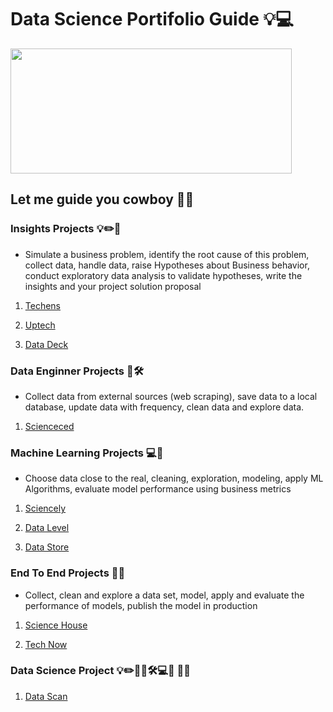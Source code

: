 # Data Science Portifolio Guide :bulb::computer: 
<p>
  <img width="450" height="200" src="https://github.com/BrenoJesusFernandes/data-science-portifolio/blob/main/img/6fd7fc.jpg"> </br>
</p>

## Let me guide you cowboy 🤠🤖

### Insights Projects 💡:pencil2::page_facing_up:

* Simulate a business problem, identify the root cause of this problem, collect data, handle data, raise Hypotheses about Business behavior, conduct exploratory data analysis to validate hypotheses, write the insights and your project solution proposal

1. [Techens](https://github.com/BrenoJesusFernandes)

2. [Uptech](https://github.com/BrenoJesusFernandes)

3. [Data Deck](https://github.com/BrenoJesusFernandes)

### Data Enginner Projects 👨🛠

* Collect data from external sources (web scraping), save data to a local database, update data with frequency, clean data and explore data.

1.  [Scienceced](https://github.com/BrenoJesusFernandes)

### Machine Learning Projects :computer:🤖

* Choose data close to the real, cleaning, exploration, modeling, apply ML Algorithms, evaluate model performance using business metrics

1.  [Sciencely](https://github.com/BrenoJesusFernandes)

2.  [Data Level](https://github.com/BrenoJesusFernandes)

3.  [Data Store](https://github.com/BrenoJesusFernandes)

### End To End Projects 💯🔁

* Collect, clean and explore a data set, model, apply and evaluate the performance of models, publish the model in production

1.  [Science House](https://github.com/BrenoJesusFernandes)

2.  [Tech Now](https://github.com/BrenoJesusFernandes)

### Data Science Project 💡:pencil2::page_facing_up:👨🛠:computer:🤖 💯🔁

1. [Data Scan](https://github.com/BrenoJesusFernandes)


